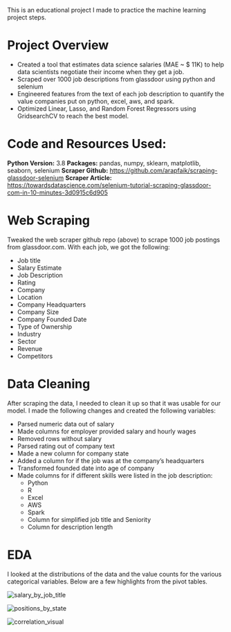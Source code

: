 This is an educational project I made to practice the machine learning project steps.


# Project Overview
- Created a tool that estimates data science salaries (MAE ~ $ 11K) to help data scientists negotiate their income when they get a job.
- Scraped over 1000 job descriptions from glassdoor using python and selenium
- Engineered features from the text of each job description to quantify the value companies put on python, excel, aws, and spark.
- Optimized Linear, Lasso, and Random Forest Regressors using GridsearchCV to reach the best model.

# Code and Resources Used:
**Python Version:** 3.8
**Packages:** pandas, numpy, sklearn, matplotlib, seaborn, selenium
**Scraper Github:**
https://github.com/arapfaik/scraping-glassdoor-selenium
**Scraper Article:**
https://towardsdatascience.com/selenium-tutorial-scraping-glassdoor-com-in-10-minutes-3d0915c6d905

# Web Scraping
Tweaked the web scraper github repo (above) to scrape 1000 job postings from glassdoor.com. With each job, we got the following:

- Job title
- Salary Estimate
- Job Description
- Rating
- Company
- Location
- Company Headquarters
- Company Size
- Company Founded Date
- Type of Ownership
- Industry
- Sector
- Revenue
- Competitors

# Data Cleaning
After scraping the data, I needed to clean it up so that it was usable for our model. I made the following changes and created the following variables:

- Parsed numeric data out of salary
- Made columns for employer provided salary and hourly wages
- Removed rows without salary
- Parsed rating out of company text
- Made a new column for company state
- Added a column for if the job was at the company’s headquarters
- Transformed founded date into age of company
- Made columns for if different skills were listed in the job description:
    - Python
    - R
    - Excel
    - AWS
    - Spark
    - Column for simplified job title and Seniority
    - Column for description length

# EDA
I looked at the distributions of the data and the value counts for the various categorical variables. Below are a few highlights from the pivot tables.

![salary_by_job_title](https://user-images.githubusercontent.com/91827137/168488155-fd824549-5ef0-4ab9-a6b0-1272e70886ea.png)

![positions_by_state](https://user-images.githubusercontent.com/91827137/168488164-a2e68576-3919-4157-b004-f78136eab501.png)

![correlation_visual](https://user-images.githubusercontent.com/91827137/168488167-26a882c0-86d9-44b8-ba38-2426bc1cee58.png)
